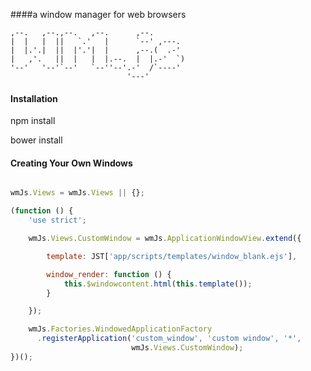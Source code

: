 ####a window manager for web browsers

    ,--.   ,--.,--.   ,--.      ,--.        
    |  |   |  ||   `.'   |      `--' ,---.  
    |  |.'.|  ||  |'.'|  |      ,--.(  .-'  
    |   ,'.   ||  |   |  |.--.  |  |.-'  `) 
    '--'   '--'`--'   `--''--'.-'  /`----'  
                              '---'         

#### Installation

npm install

bower install


#### Creating Your Own Windows

```javascript

wmJs.Views = wmJs.Views || {};

(function () {
    'use strict';

    wmJs.Views.CustomWindow = wmJs.ApplicationWindowView.extend({

        template: JST['app/scripts/templates/window_blank.ejs'],

        window_render: function () {
        	this.$windowcontent.html(this.template());
        }

    });

    wmJs.Factories.WindowedApplicationFactory
      .registerApplication('custom_window', 'custom window', '*',
      					   wmJs.Views.CustomWindow);
})();

```
